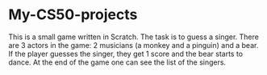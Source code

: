 # My-CS50-projects
This is a small game written in Scratch. The task is to guess a singer. There are 3 actors in the game: 2 musicians (a monkey and a pinguin) and a bear. 
If the player guesses the singer, they get 1 score and the bear starts to dance. At the end of the game one can see the list of the singers.

